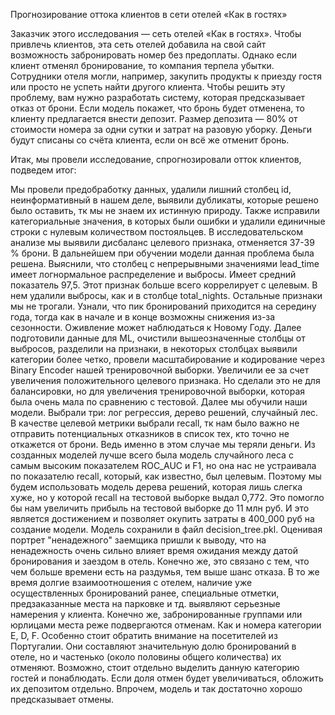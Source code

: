 Прогнозирование оттока клиентов в сети отелей «Как в гостях»

Заказчик этого исследования — сеть отелей «Как в гостях». Чтобы привлечь клиентов, эта сеть отелей добавила на свой сайт возможность забронировать номер без предоплаты. Однако если клиент отменял бронирование, то компания терпела убытки. Сотрудники отеля могли, например, закупить продукты к приезду гостя или просто не успеть найти другого клиента. Чтобы решить эту проблему, вам нужно разработать систему, которая предсказывает отказ от брони. Если модель покажет, что бронь будет отменена, то клиенту предлагается внести депозит. Размер депозита — 80% от стоимости номера за одни сутки и затрат на разовую уборку. Деньги будут списаны со счёта клиента, если он всё же отменит бронь.

Итак, мы провели исследование, спрогнозировали отток клиентов, подведем итог:

Мы провели предобработку данных, удалили лишний столбец id, неинформативный в нашем деле, выявили дубликаты, которые решено было оставить, тк мы не знаем их истинную природу. Также исправили категориальные значения, в которых были ошибки и удалили единичные строки с нулевым количеством постояльцев.
В исследовательском анализе мы выявили дисбаланс целевого признака, отменяется 37-39 % брони. В дальнейшем при обучении модели данная проблема была решена. Выяснили, что столбец с непрерывными значениями lead_time имеет логнормальное распределение и выбросы. Имеет средний показатель 97,5. Этот признак больше всего коррелирует с целевым. В нем удалили выбросы, как и в столбце total_nights. Остальные признаки мы не трогали.
Узнали, что пик бронирований приходится на середину года, тогда как в начале и в конце возможны снижения из-за сезонности. Оживление может наблюдаться к Новому Году.
Далее подготовили данные для ML, очистили вышеозначенные столбцы от выбросов, разделили на признаки, в некоторых столбцах выявили категории более четко, провели масштабирование и кодирование через Binary Encoder нашей тренировочной выборки. Увеличили ее за счет увеличения положительного целевого признака. Но сделали это не для балансировки, но для увеличения тренировочной выборки, которая была очень мала по сравнению с тестовой.
Далее мы обучили наши модели. Выбрали три: лог регрессия, дерево решений, случайный лес. В качестве целевой метрики выбрали recall, тк нам было важно не отправить потенциальных отказников в список тех, кто точно не откажется от брони. Ведь именно в этом случае мы теряли деньги.
Из созданных моделей лучше всего была модель случайного леса с самым высоким показателем ROC_AUC и F1, но она нас не устраивала по показателю recall, который, как известно, был целевым. Поэтому мы будем использовать модель дерева решений, которая лишь слегка хуже, но у которой recall на тестовой выборке выдал 0,772. Это помогло бы нам увеличить прибыль на тестовой выборке до 11 млн руб. И это является достижением и позволяет окупить затраты в 400_000 руб на создание модели. Модель сохранили в файл decision_tree.pkl.
Оценивая портрет "ненадежного" заемщика пришли к выводу, что на ненадежность очень сильно влияет время ожидания между датой бронирования и заездом в отель. Конечно же, это связано с тем, что чем больше времени есть на раздумья, тем выше шанс отказа. В то же время долгие взаимоотношения с отелем, наличие уже осуществленных бронирований ранее, специальные отметки, предзаказанные места на парковке и тд. выявляют серьезные намерения у клиента. Конечно же, забронированные группами или юрлицами места реже подвергаются отменам. Как и номера категории E, D, F.
Особенно стоит обратить внимание на посетителей из Португалии. Они составляют значительную долю бронирований в отеле, но и частенько (около половины общего количества) их отменяют. Возможно, стоит отдельно выделить данную категорию гостей и понаблюдать. Если доля отмен будет увеличиваться, обложить их депозитом отдельно. Впрочем, модель и так достаточно хорошо предсказывает отмены.
